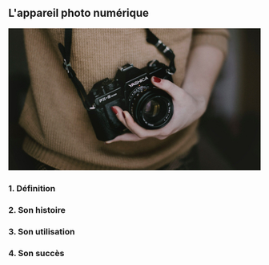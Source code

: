 ## L'appareil photo numérique 
![Image](images/photographe.jpg)

### 1. Définition
### 2. Son histoire
### 3. Son utilisation
### 4. Son succès
